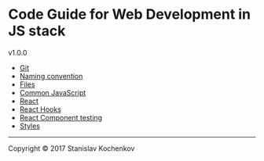 # Code Guide for Web Development in JS stack
v1.0.0

* [Git](https://github.com/UserBug/codeGuide/blob/v1.0.0/docs/git.md)
* [Naming convention](https://github.com/UserBug/codeGuide/blob/v1.0.0/docs/namingConvention.md)
* [Files](https://github.com/UserBug/codeGuide/blob/v1.0.0/docs/files.md)
* [Common JavaScript](https://github.com/UserBug/codeGuide/blob/v1.0.0/docs/commonJavaScript.md)
* [React](https://github.com/UserBug/codeGuide/blob/v1.0.0/docs/react.md)
* [React Hooks](https://github.com/UserBug/codeGuide/blob/v1.0.0/docs/reactHooks.md)
* [React Component testing](https://github.com/UserBug/codeGuide/blob/v1.0.0/docs/reactComponentTesting.md)
* [Styles](https://github.com/UserBug/codeGuide/blob/v1.0.0/docs/styles.md)

---
Copyright © 2017 Stanislav Kochenkov 
